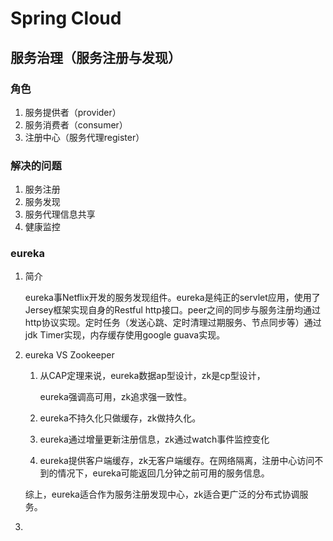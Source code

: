 # Spring Cloud

## 服务治理（服务注册与发现）

### 角色

1. 服务提供者（provider）
2. 服务消费者（consumer）
3. 注册中心（服务代理register）

### 解决的问题

1. 服务注册
2. 服务发现
3. 服务代理信息共享
4. 健康监控

### eureka

1. 简介

   ​	eureka事Netflix开发的服务发现组件。eureka是纯正的servlet应用，使用了Jersey框架实现自身的Restful http接口。peer之间的同步与服务注册均通过http协议实现。定时任务（发送心跳、定时清理过期服务、节点同步等）通过jdk Timer实现，内存缓存使用google guava实现。

2. eureka VS Zookeeper

   1. 从CAP定理来说，eureka数据ap型设计，zk是cp型设计，

      eureka强调高可用，zk追求强一致性。

   2. eureka不持久化只做缓存，zk做持久化。

   3. eureka通过增量更新注册信息，zk通过watch事件监控变化

   4. eureka提供客户端缓存，zk无客户端缓存。在网络隔离，注册中心访问不到的情况下，eureka可能返回几分钟之前可用的服务信息。

   综上，eureka适合作为服务注册发现中心，zk适合更广泛的分布式协调服务。

3. 
